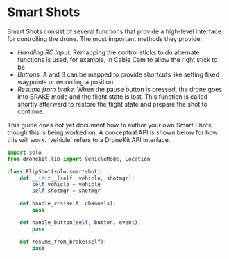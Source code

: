 # Smart Shots

Smart Shots consist of several functions that provide a high-level interface for controlling the drone. The most important methods they provide:

* *Handling RC input.* Remapping the control sticks to do alternate functions is used, for example, in Cable Cam to allow the right stick to be 
* *Buttons.* A and B can be mapped to provide shortcuts like setting fixed waypoints or recording a position.
* *Resume from brake.* When the pause button is pressed, the drone goes into BRAKE mode and the flight state is lost. This function is called shortly afterward to restore the flight state and prepare the shot to continue.

<aside class="todo">
This guide does not yet document how to author your own Smart Shots, though this is being worked on. A conceptual API is shown below for how this will work. `vehicle` refers to a DroneKit API interface.
</aside>

```py
import solo
from dronekit.lib import VehicleMode, Location

class FlipShot(solo.smartshot):
    def __init__(self, vehicle, shotmgr):
        self.vehicle = vehicle
        self.shotmgr = shotmgr

    def handle_rcs(self, channels):
        pass

    def handle_button(self, button, event):
        pass

    def resume_from_brake(self):
        pass
```
